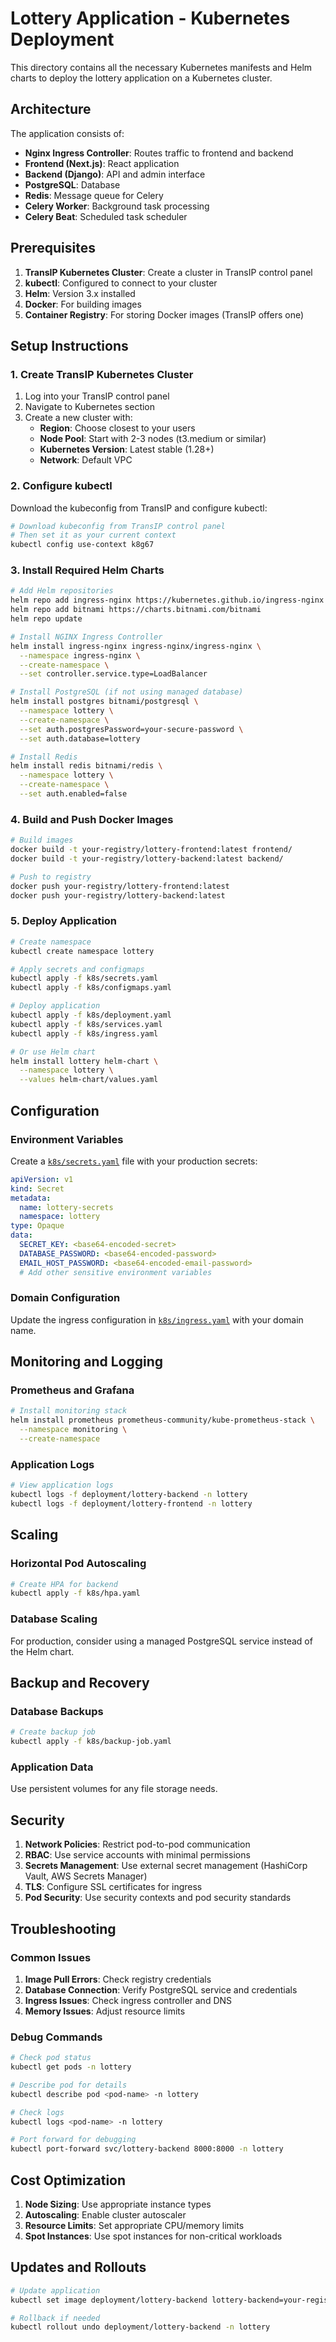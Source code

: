 # Lottery Application - Kubernetes Deployment

This directory contains all the necessary Kubernetes manifests and Helm charts to deploy the lottery application on a Kubernetes cluster.

## Architecture

The application consists of:
- **Nginx Ingress Controller**: Routes traffic to frontend and backend
- **Frontend (Next.js)**: React application
- **Backend (Django)**: API and admin interface
- **PostgreSQL**: Database
- **Redis**: Message queue for Celery
- **Celery Worker**: Background task processing
- **Celery Beat**: Scheduled task scheduler

## Prerequisites

1. **TransIP Kubernetes Cluster**: Create a cluster in TransIP control panel
2. **kubectl**: Configured to connect to your cluster
3. **Helm**: Version 3.x installed
4. **Docker**: For building images
5. **Container Registry**: For storing Docker images (TransIP offers one)

## Setup Instructions

### 1. Create TransIP Kubernetes Cluster

1. Log into your TransIP control panel
2. Navigate to Kubernetes section
3. Create a new cluster with:
   - **Region**: Choose closest to your users
   - **Node Pool**: Start with 2-3 nodes (t3.medium or similar)
   - **Kubernetes Version**: Latest stable (1.28+)
   - **Network**: Default VPC

### 2. Configure kubectl

Download the kubeconfig from TransIP and configure kubectl:

```bash
# Download kubeconfig from TransIP control panel
# Then set it as your current context
kubectl config use-context k8g67
```

### 3. Install Required Helm Charts

```bash
# Add Helm repositories
helm repo add ingress-nginx https://kubernetes.github.io/ingress-nginx
helm repo add bitnami https://charts.bitnami.com/bitnami
helm repo update

# Install NGINX Ingress Controller
helm install ingress-nginx ingress-nginx/ingress-nginx \
  --namespace ingress-nginx \
  --create-namespace \
  --set controller.service.type=LoadBalancer

# Install PostgreSQL (if not using managed database)
helm install postgres bitnami/postgresql \
  --namespace lottery \
  --create-namespace \
  --set auth.postgresPassword=your-secure-password \
  --set auth.database=lottery

# Install Redis
helm install redis bitnami/redis \
  --namespace lottery \
  --create-namespace \
  --set auth.enabled=false
```

### 4. Build and Push Docker Images

```bash
# Build images
docker build -t your-registry/lottery-frontend:latest frontend/
docker build -t your-registry/lottery-backend:latest backend/

# Push to registry
docker push your-registry/lottery-frontend:latest
docker push your-registry/lottery-backend:latest
```

### 5. Deploy Application

```bash
# Create namespace
kubectl create namespace lottery

# Apply secrets and configmaps
kubectl apply -f k8s/secrets.yaml
kubectl apply -f k8s/configmaps.yaml

# Deploy application
kubectl apply -f k8s/deployment.yaml
kubectl apply -f k8s/services.yaml
kubectl apply -f k8s/ingress.yaml

# Or use Helm chart
helm install lottery helm-chart \
  --namespace lottery \
  --values helm-chart/values.yaml
```

## Configuration

### Environment Variables

Create a [`k8s/secrets.yaml`](../k8s/secrets.yaml) file with your production secrets:

```yaml
apiVersion: v1
kind: Secret
metadata:
  name: lottery-secrets
  namespace: lottery
type: Opaque
data:
  SECRET_KEY: <base64-encoded-secret>
  DATABASE_PASSWORD: <base64-encoded-password>
  EMAIL_HOST_PASSWORD: <base64-encoded-email-password>
  # Add other sensitive environment variables
```

### Domain Configuration

Update the ingress configuration in [`k8s/ingress.yaml`](../k8s/ingress.yaml) with your domain name.

## Monitoring and Logging

### Prometheus and Grafana

```bash
# Install monitoring stack
helm install prometheus prometheus-community/kube-prometheus-stack \
  --namespace monitoring \
  --create-namespace
```

### Application Logs

```bash
# View application logs
kubectl logs -f deployment/lottery-backend -n lottery
kubectl logs -f deployment/lottery-frontend -n lottery
```

## Scaling

### Horizontal Pod Autoscaling

```bash
# Create HPA for backend
kubectl apply -f k8s/hpa.yaml
```

### Database Scaling

For production, consider using a managed PostgreSQL service instead of the Helm chart.

## Backup and Recovery

### Database Backups

```bash
# Create backup job
kubectl apply -f k8s/backup-job.yaml
```

### Application Data

Use persistent volumes for any file storage needs.

## Security

1. **Network Policies**: Restrict pod-to-pod communication
2. **RBAC**: Use service accounts with minimal permissions
3. **Secrets Management**: Use external secret management (HashiCorp Vault, AWS Secrets Manager)
4. **TLS**: Configure SSL certificates for ingress
5. **Pod Security**: Use security contexts and pod security standards

## Troubleshooting

### Common Issues

1. **Image Pull Errors**: Check registry credentials
2. **Database Connection**: Verify PostgreSQL service and credentials
3. **Ingress Issues**: Check ingress controller and DNS
4. **Memory Issues**: Adjust resource limits

### Debug Commands

```bash
# Check pod status
kubectl get pods -n lottery

# Describe pod for details
kubectl describe pod <pod-name> -n lottery

# Check logs
kubectl logs <pod-name> -n lottery

# Port forward for debugging
kubectl port-forward svc/lottery-backend 8000:8000 -n lottery
```

## Cost Optimization

1. **Node Sizing**: Use appropriate instance types
2. **Autoscaling**: Enable cluster autoscaler
3. **Resource Limits**: Set appropriate CPU/memory limits
4. **Spot Instances**: Use spot instances for non-critical workloads

## Updates and Rollouts

```bash
# Update application
kubectl set image deployment/lottery-backend lottery-backend=your-registry/lottery-backend:new-version -n lottery

# Rollback if needed
kubectl rollout undo deployment/lottery-backend -n lottery
``` 
